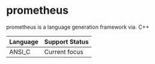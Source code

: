 # prometheus

prometheus is a language generation framework via. C++

| Language | Support Status |
|----------|----------------|
| ANSI_C   | Current focus  |


